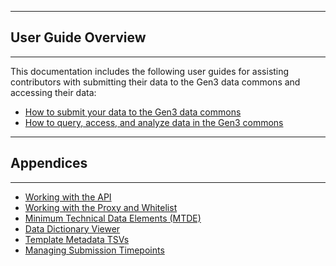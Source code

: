 * * *
## User Guide Overview
* * *


<p style="text-align:left">This documentation includes the following user guides for assisting contributors with submitting their data to the Gen3 data commons and accessing their data:</p>


* [How to submit your data to the Gen3 data commons](/user-guide/data-contribution/)
* [How to query, access, and analyze data in the Gen3 commons](/user-guide/data-access/)

* * *
## Appendices
* * *

* [Working with the API](/appencies/api/)
* [Working with the Proxy and Whitelist](/appencies/proxy-whitelist/)
* [Minimum Technical Data Elements (MTDE)](/appendices/mtde/)
* [Data Dictionary Viewer](/appencies/data-dictionary/)
* [Template Metadata TSVs](/appencies/template-tsvs/)
* [Managing Submission Timepoints](/appencies/timepoints/)
